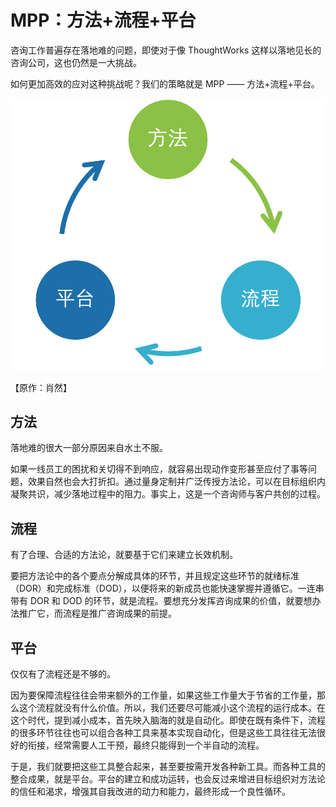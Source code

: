 # MPP：方法+流程+平台

咨询工作普遍存在落地难的问题，即使对于像 ThoughtWorks 这样以落地见长的咨询公司，这也仍然是一大挑战。

如何更加高效的应对这种挑战呢？我们的策略就是 MPP —— 方法+流程+平台。

![MPP：方法+流程+平台](./MPP/MPP.png)

【原作：肖然】

## 方法

落地难的很大一部分原因来自水土不服。

如果一线员工的困扰和关切得不到响应，就容易出现动作变形甚至应付了事等问题，效果自然也会大打折扣。通过量身定制并广泛传授方法论，可以在目标组织内凝聚共识，减少落地过程中的阻力。事实上，这是一个咨询师与客户共创的过程。

## 流程

有了合理、合适的方法论，就要基于它们来建立长效机制。

要把方法论中的各个要点分解成具体的环节，并且规定这些环节的就绪标准（DOR）和完成标准（DOD），以便将来的新成员也能快速掌握并遵循它。一连串带有 DOR 和 DOD
的环节，就是流程。要想充分发挥咨询成果的价值，就要想办法推广它，而流程是推广咨询成果的前提。

## 平台

仅仅有了流程还是不够的。

因为要保障流程往往会带来额外的工作量，如果这些工作量大于节省的工作量，那么这个流程就没有什么价值。所以，我们还要尽可能减小这个流程的运行成本。在这个时代，提到减小成本，首先映入脑海的就是自动化。即使在既有条件下，流程的很多环节往往也可以组合各种工具来基本实现自动化，但是这些工具往往无法很好的衔接，经常需要人工干预，最终只能得到一个半自动的流程。

于是，我们就要把这些工具整合起来，甚至要按需开发各种新工具。而各种工具的整合成果，就是平台。平台的建立和成功运转，也会反过来增进目标组织对方法论的信任和渴求，增强其自我改进的动力和能力，最终形成一个良性循环。
